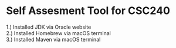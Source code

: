 # Self Assesment Tool for CSC240

1.) Installed JDK via Oracle website<br/> 
2.) Installed Homebrew via macOS terminal<br/> 
3.) Installed Maven via macOS terminal<br/>  
